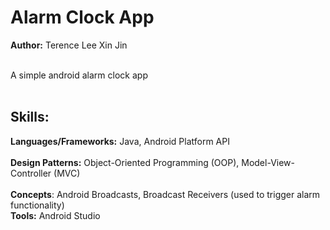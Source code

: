 ﻿# Alarm Clock App
 
**Author:** Terence Lee Xin Jin<br/><br/>

A simple android alarm clock app<br/><br/>



## Skills:
   **Languages/Frameworks:** Java, Android Platform API<br/><br/>
   **Design Patterns:** Object-Oriented Programming (OOP), Model-View-Controller (MVC)<br/><br/>
   **Concepts**: Android Broadcasts, Broadcast Receivers (used to trigger alarm functionality)  
   **Tools:** Android Studio<br/><br/>
   
